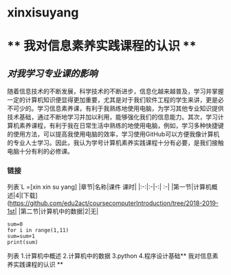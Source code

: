 #  xinxisuyang

# ** 我对信息素养实践课程的认识 ** 
##  *对我学习专业课的影响*
随着信息技术的不断发展，科学技术的不断进步，信息化越来越普及，学习并掌握一定的计算机知识便显得更加重要，尤其是对于我们软件工程的学生来讲，更是必不可少的。学习信息素养课，有利于我熟练地使用电脑，为学习其他专业知识提供技术基础，通过不断地学习并加以利用，能够强化我们的信息能力。其次，学习计算机素养课程，有利于我在日常生活中熟练的地使用电脑，例如，学习多种快捷键的使用方法，可以提高我使用电脑的效率，学习使用GitHub可以方便我像计算机的专业人士学习。因此，我认为学号计算机素养实践课程十分有必要，是我们接触电脑十分有利的必修课。
###   链接
列表`L =[xin xin su yang]
  |章节|名称|课件 课时|
  |:-:|:-|-:| :-|
  |第一节|计算机概述|4|[下载](https://github.com/edu2act/coursecomputerIntroduction/tree/2018-2019-1st|
  |第二节|计算机中的数据|2|无|
```
sum=0
for i in range(1,11)
sum=sum+1
print(sum)
```
列表
1.计算机中概述
2.计算机中的数据
3.python
4.程序设计基础** 我对信息素养实践课程的认识 **
